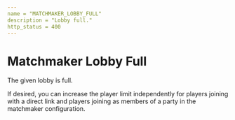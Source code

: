 ```yaml
---
name = "MATCHMAKER_LOBBY_FULL"
description = "Lobby full."
http_status = 400
---
```


# Matchmaker Lobby Full

The given lobby is full.

If desired, you can increase the player limit independently for players joining with a direct link and players joining as members of a party in the matchmaker configuration.

